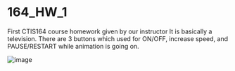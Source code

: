 # 164_HW_1
First CTIS164 course homework given by our instructor
It is basically a television. There are 3 buttons which used for ON/OFF, increase speed, and PAUSE/RESTART while animation is going on.

![image](https://user-images.githubusercontent.com/70863343/192145618-d08bc44f-43c3-4f84-909a-cc024fa0d138.png)

